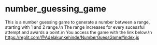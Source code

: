 # number_guessing_game

This is a number guessing game to generate a number between a range, starting with 1 and 2 range.\n
The range increases for every sucessful attempt and awards a point.\n
You access the game with the link below.\n
https://replit.com/@Adelakunkehinde/NumberGuessGame#index.js

